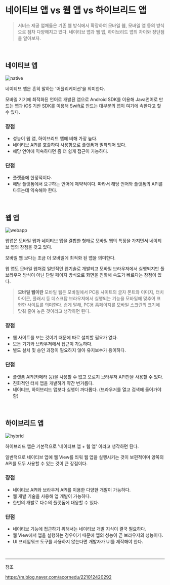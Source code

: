 # 네이티브 앱 vs 웹 앱 vs 하이브리드 앱

> 서비스 제공 업체들은 기존 웹 방식에서 확장하여 모바일 웹, 모바일 앱 등의 방식으로 점차 다양해지고 있다. 
> 네이티브 앱과 웹 앱, 하이브리드 앱의 차이와 장단점을 알아보자.

<br />

## 네이티브 앱

![native](https://user-images.githubusercontent.com/38287375/185200591-461b95ac-033c-423e-9a25-043f361b3d1c.png)

네이티브 앱은 흔히 말하는 '어플리케이션'을 의미한다.

모바일 기기에 최적화된 언어로 개발된 앱으로 Android SDK를 이용해 Java언어로 만드는 앱과 iOS 기반 SDK를 이용해 Swift로 만드는 대부분의 앱이 여기에 속한다고 할 수 있다.

### 장점

- 성능이 웹 앱, 하이브리드 앱에 비해 가장 높다.
- 네이티브 API를 호출하여 사용함으로 플랫폼과 밀착되어 있다.
- 해당 언어에 익숙하다면 좀 더 쉽게 접근이 가능하다.

### 단점

- 플랫폼에 한정적이다.
- 해당 플랫폼에서 요구하는 언어에 제약적이다. 따라서 해당 언어와 플랫폼의 API를 다루는데 익숙해야 한다.

<br />

## 웹 앱

![webapp](https://user-images.githubusercontent.com/38287375/185200545-8c9db9eb-ed44-4688-8f71-5a3281d609c4.png)


웹앱은 모바일 웹과 네이티브 앱을 결합한 형태로 모바일 웹의 특징을 가지면서 네이티브 앱의 장점을 갖고 있다. 

모바일 웹 보다는 조금 더 모바일에 최적화 된 앱을 의미한다.

웹 앱도 모바일 웹처럼 일반적인 웹기술로 개발되고 모바일 브라우저에서 실행되지만 풀 브라우저 방식이 아닌 단일 페이지 방식으로 화면을 진화해 속도가 빠르다는 장점이 있다.

> **모바일 웹이란**
>  모바일 웹은 모바일에서 PC용 사이트의 글자 폰트와 이미지, 터치 아이콘, 플래시 등 데스크탑 브라우저에서 실행되는 기능을 모바일에 맞추어 표현한 사이트를 의미한다.
>  쉽게 말해, PC용 홈페이지를 모바일 스크린의 크기에 맞춰 줄여 놓은 것이라고 생각하면 된다.

### 장점

- 웹 사이트를 보는 것이기 때문에 따로 설치할 필요가 없다.
- 모든 기기와 브라우저에서 접근이 가능하다.
- 별도 설치 및 승인 과정이 필요하지 않아 유지보수가 용이하다.

### 단점

- 플랫폼 API(카메라 등)을 사용할 수 없고 오로지 브라우저 API만을 사용할 수 있다.
- 친화적인 터치 앱을 개발하기 약간 번거롭다.
- 네이티브, 하이브리드 앱보다 실행이 까다롭다. (브라우저를 열고 검색해 들어가야 함)

<br />

## 하이브리드 앱

![hybrid](https://user-images.githubusercontent.com/38287375/185200668-c2aba475-5d34-449c-a661-890718315cb4.png)

하이브리드 앱은 기본적으로 '네이티브 앱 + 웹 앱' 이라고 생각하면 된다.

일반적으로 네이티브 앱에 웹 View를 띄워 웹 앱을 실행시키는 것이 보편적이며 양쪽의 API를 모두 사용할 수 있는 것이 큰 장점이다.

### 장점

- 네이티브 API와 브라우저 API를 이용한 다양한 개발이 가능하다.
- 웹 개발 기술을 사용해 앱 개발이 가능하다.
- 한번의 개발로 다수의 플랫폼에 대응할 수 있다.

### 단점

- 네이티브 기능에 접근하기 위해서는 네이티브 개발 지식이 결국 필요하다.
- 웹 View에서 앱을 실행하는 경우이기 때문에 앱의 성능이 곧 브라우저의 성능이다.
- UI 프레임워크 도구를 사용하지 않는다면 개발자가 UI를 제작해야 한다.

<br />

---

참조

https://m.blog.naver.com/acornedu/221012420292